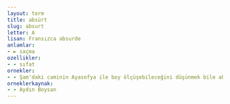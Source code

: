 ```yaml
---
layout: term
title: absürt
slug: absurt
letter: A
lisan: Fransızca absurde
anlamlar:
- ► saçma
ozellikler:
- - sıfat
ornekler:
- - Şam'daki caminin Ayasofya ile boy ölçüşebileceğini düşünmek bile absürt olur.
orneklerkaynak:
- - Aydın Boysan
---
```

